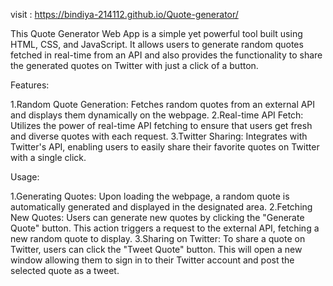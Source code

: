 visit :  https://bindiya-214112.github.io/Quote-generator/

This Quote Generator Web App is a simple yet powerful tool built using HTML, CSS, and JavaScript. 
It allows users to generate random quotes fetched in real-time from an API and also provides the functionality 
to share the generated quotes on Twitter with just a click of a button.

Features:


1.Random Quote Generation: Fetches random quotes from an external API and displays them dynamically on the webpage.
2.Real-time API Fetch: Utilizes the power of real-time API fetching to ensure that users get fresh and diverse quotes with each request.
3.Twitter Sharing: Integrates with Twitter's API, enabling users to easily share their favorite quotes on Twitter with a single click.

Usage:


1.Generating Quotes:
Upon loading the webpage, a random quote is automatically generated and displayed in the designated area.
2.Fetching New Quotes:
Users can generate new quotes by clicking the "Generate Quote" button. This action triggers a request to the external API, fetching a new random quote to display.
3.Sharing on Twitter:
To share a quote on Twitter, users can click the "Tweet Quote" button. This will open a new window allowing them to sign in to their Twitter account and post the selected quote as a tweet.
